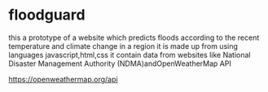 # floodguard

this a prototype of a website which predicts floods according to the recent temperature and climate change in a region
it is made up from using languages javascript,html,css
it contain data from websites like National Disaster Management Authority (NDMA)andOpenWeatherMap API

https://openweathermap.org/api
